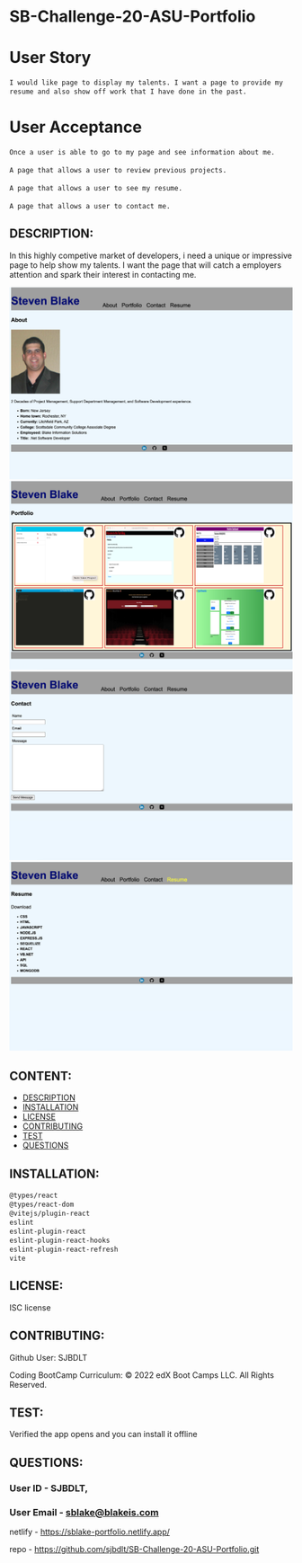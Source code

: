# SB-Challenge-20-ASU-Portfolio

# User Story

    I would like page to display my talents. I want a page to provide my resume and also show off work that I have done in the past.

# User Acceptance

    Once a user is able to go to my page and see information about me. 
    
    A page that allows a user to review previous projects.
    
    A page that allows a user to see my resume.

    A page that allows a user to contact me.

## DESCRIPTION:

   In this highly competive market of developers, i need a unique or impressive page to help show my talents. I want the page that will catch a employers attention and spark their interest in contacting me.


![wireframe](src/assets/Images/Screenshot%20Home.png)
![wireframe](src/assets/Images/Screenshot%20Porfolio.png)
![wireframe](src/assets/Images/Screenshot%20Contact.png)
![wireframe](src/assets/Images/Screenshot%20Resume.png)

## CONTENT:

* [DESCRIPTION](#description)
* [INSTALLATION](#installation)
* [LICENSE](#license)
* [CONTRIBUTING](#contributing)
* [TEST](#test)
* [QUESTIONS](#questions)

## INSTALLATION:

    @types/react
    @types/react-dom
    @vitejs/plugin-react
    eslint
    eslint-plugin-react
    eslint-plugin-react-hooks
    eslint-plugin-react-refresh
    vite

## LICENSE:

ISC license

## CONTRIBUTING:

Github User: SJBDLT


Coding BootCamp Curriculum:
© 2022 edX Boot Camps LLC. All Rights Reserved.

## TEST:

Verified the app opens and you can install it offline

## QUESTIONS:

### User ID - SJBDLT,
### User Email - sblake@blakeis.com

netlify - https://sblake-portfolio.netlify.app/

repo - https://github.com/sjbdlt/SB-Challenge-20-ASU-Portfolio.git


